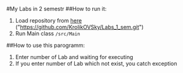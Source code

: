 #My Labs in 2 semestr
##How to run it:
    
   1. Load repository from [here](https://github.com/KrolikOVSky/Labs_1_sem.git) ("https://github.com/KrolikOVSky/Labs_1_sem.git")
   2. Run Main class `/src/Main`
   
##How to use this parogramm:
1. Enter number of Lab and waiting for executing
2. If you enter number of Lab which not exist, you catch exception
   